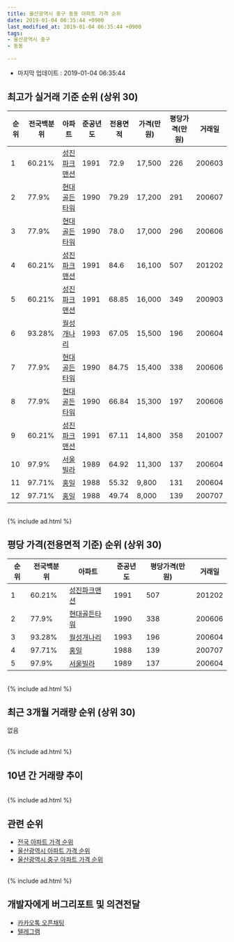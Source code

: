 ```yaml
---
title: 울산광역시 중구 동동 아파트 가격 순위
date: 2019-01-04 06:35:44 +0900
last_modified_at: 2019-01-04 06:35:44 +0900
tags:
- 울산광역시 중구
- 동동

---
```


* 마지막 업데이트 : 2019-01-04 06:35:44

## 최고가 실거래 기준 순위 (상위 30)


|순위|전국백분위|아파트|준공년도|전용면적|가격(만원)|평당가격(만원)|거래일|
|---|---|---|---|---|---|---|---|
|1|60.21%|[성진파크맨션](https://search.naver.com/search.naver?query=%EC%9A%B8%EC%82%B0%EA%B4%91%EC%97%AD%EC%8B%9C+%EC%A4%91%EA%B5%AC+%EB%8F%99%EB%8F%99+%EC%84%B1%EC%A7%84%ED%8C%8C%ED%81%AC%EB%A7%A8%EC%85%98)|1991|72.9|17,500|226|200603|
|2|77.9%|[현대골든타워](https://search.naver.com/search.naver?query=%EC%9A%B8%EC%82%B0%EA%B4%91%EC%97%AD%EC%8B%9C+%EC%A4%91%EA%B5%AC+%EB%8F%99%EB%8F%99+%ED%98%84%EB%8C%80%EA%B3%A8%EB%93%A0%ED%83%80%EC%9B%8C)|1990|79.29|17,200|291|200607|
|3|77.9%|[현대골든타워](https://search.naver.com/search.naver?query=%EC%9A%B8%EC%82%B0%EA%B4%91%EC%97%AD%EC%8B%9C+%EC%A4%91%EA%B5%AC+%EB%8F%99%EB%8F%99+%ED%98%84%EB%8C%80%EA%B3%A8%EB%93%A0%ED%83%80%EC%9B%8C)|1990|78.0|17,000|296|200606|
|4|60.21%|[성진파크맨션](https://search.naver.com/search.naver?query=%EC%9A%B8%EC%82%B0%EA%B4%91%EC%97%AD%EC%8B%9C+%EC%A4%91%EA%B5%AC+%EB%8F%99%EB%8F%99+%EC%84%B1%EC%A7%84%ED%8C%8C%ED%81%AC%EB%A7%A8%EC%85%98)|1991|84.6|16,100|507|201202|
|5|60.21%|[성진파크맨션](https://search.naver.com/search.naver?query=%EC%9A%B8%EC%82%B0%EA%B4%91%EC%97%AD%EC%8B%9C+%EC%A4%91%EA%B5%AC+%EB%8F%99%EB%8F%99+%EC%84%B1%EC%A7%84%ED%8C%8C%ED%81%AC%EB%A7%A8%EC%85%98)|1991|68.85|16,000|349|200903|
|6|93.28%|[월성개나리](https://search.naver.com/search.naver?query=%EC%9A%B8%EC%82%B0%EA%B4%91%EC%97%AD%EC%8B%9C+%EC%A4%91%EA%B5%AC+%EB%8F%99%EB%8F%99+%EC%9B%94%EC%84%B1%EA%B0%9C%EB%82%98%EB%A6%AC)|1993|67.05|15,500|196|200604|
|7|77.9%|[현대골든타워](https://search.naver.com/search.naver?query=%EC%9A%B8%EC%82%B0%EA%B4%91%EC%97%AD%EC%8B%9C+%EC%A4%91%EA%B5%AC+%EB%8F%99%EB%8F%99+%ED%98%84%EB%8C%80%EA%B3%A8%EB%93%A0%ED%83%80%EC%9B%8C)|1990|84.75|15,400|338|200606|
|8|77.9%|[현대골든타워](https://search.naver.com/search.naver?query=%EC%9A%B8%EC%82%B0%EA%B4%91%EC%97%AD%EC%8B%9C+%EC%A4%91%EA%B5%AC+%EB%8F%99%EB%8F%99+%ED%98%84%EB%8C%80%EA%B3%A8%EB%93%A0%ED%83%80%EC%9B%8C)|1990|66.84|15,300|197|200606|
|9|60.21%|[성진파크맨션](https://search.naver.com/search.naver?query=%EC%9A%B8%EC%82%B0%EA%B4%91%EC%97%AD%EC%8B%9C+%EC%A4%91%EA%B5%AC+%EB%8F%99%EB%8F%99+%EC%84%B1%EC%A7%84%ED%8C%8C%ED%81%AC%EB%A7%A8%EC%85%98)|1991|67.11|14,800|358|201007|
|10|97.9%|[서울빌라](https://search.naver.com/search.naver?query=%EC%9A%B8%EC%82%B0%EA%B4%91%EC%97%AD%EC%8B%9C+%EC%A4%91%EA%B5%AC+%EB%8F%99%EB%8F%99+%EC%84%9C%EC%9A%B8%EB%B9%8C%EB%9D%BC)|1989|64.92|11,300|137|200604|
|11|97.71%|[홍일](https://search.naver.com/search.naver?query=%EC%9A%B8%EC%82%B0%EA%B4%91%EC%97%AD%EC%8B%9C+%EC%A4%91%EA%B5%AC+%EB%8F%99%EB%8F%99+%ED%99%8D%EC%9D%BC)|1988|55.32|9,800|131|200604|
|12|97.71%|[홍일](https://search.naver.com/search.naver?query=%EC%9A%B8%EC%82%B0%EA%B4%91%EC%97%AD%EC%8B%9C+%EC%A4%91%EA%B5%AC+%EB%8F%99%EB%8F%99+%ED%99%8D%EC%9D%BC)|1988|49.74|8,000|139|200707|


<br>
{% include ad.html %}
<br>

## 평당 가격(전용면적 기준) 순위 (상위 30)


|순위|전국백분위|아파트|준공년도|평당가격(만원)|거래일|
|---|---|---|---|---|---|
|1|60.21%|[성진파크맨션](https://search.naver.com/search.naver?query=%EC%9A%B8%EC%82%B0%EA%B4%91%EC%97%AD%EC%8B%9C+%EC%A4%91%EA%B5%AC+%EB%8F%99%EB%8F%99+%EC%84%B1%EC%A7%84%ED%8C%8C%ED%81%AC%EB%A7%A8%EC%85%98)|1991|507|201202|
|2|77.9%|[현대골든타워](https://search.naver.com/search.naver?query=%EC%9A%B8%EC%82%B0%EA%B4%91%EC%97%AD%EC%8B%9C+%EC%A4%91%EA%B5%AC+%EB%8F%99%EB%8F%99+%ED%98%84%EB%8C%80%EA%B3%A8%EB%93%A0%ED%83%80%EC%9B%8C)|1990|338|200606|
|3|93.28%|[월성개나리](https://search.naver.com/search.naver?query=%EC%9A%B8%EC%82%B0%EA%B4%91%EC%97%AD%EC%8B%9C+%EC%A4%91%EA%B5%AC+%EB%8F%99%EB%8F%99+%EC%9B%94%EC%84%B1%EA%B0%9C%EB%82%98%EB%A6%AC)|1993|196|200604|
|4|97.71%|[홍일](https://search.naver.com/search.naver?query=%EC%9A%B8%EC%82%B0%EA%B4%91%EC%97%AD%EC%8B%9C+%EC%A4%91%EA%B5%AC+%EB%8F%99%EB%8F%99+%ED%99%8D%EC%9D%BC)|1988|139|200707|
|5|97.9%|[서울빌라](https://search.naver.com/search.naver?query=%EC%9A%B8%EC%82%B0%EA%B4%91%EC%97%AD%EC%8B%9C+%EC%A4%91%EA%B5%AC+%EB%8F%99%EB%8F%99+%EC%84%9C%EC%9A%B8%EB%B9%8C%EB%9D%BC)|1989|137|200604|


<br>
{% include ad.html %}
<br>

## 최근 3개월 거래량 순위 (상위 30)

없음

<br>
{% include ad.html %}
<br>

## 10년 간 거래량 추이


<div style="width:100%;">
    <canvas id="deal_progress" height="250"></canvas>
</div>

<script>
new Chart(document.getElementById("deal_progress"), {
    type: 'line',
    data: {
        labels: ['200901','200902','200903','200904','200905','200906','200907','200908','200909','200910','200911','200912','201001','201002','201003','201004','201005','201006','201007','201008','201009','201010','201011','201012','201101','201102','201103','201104','201105','201106','201107','201108','201109','201110','201111','201112','201201','201202','201203','201204','201205','201206','201207','201208','201209','201210','201211','201212','201301','201302','201303','201304','201305','201306','201307','201308','201309','201310','201311','201312','201401','201402','201403','201404','201405','201406','201407','201408','201409','201410','201411','201412','201501','201502','201503','201504','201505','201506','201507','201508','201509','201510','201511','201512','201601','201602','201603','201604','201605','201606','201607','201608','201609','201610','201611','201612','201701','201702','201703','201704','201705','201706','201707','201708','201709','201710','201711','201712','201801','201802','201803','201804','201805','201806','201807','201808','201809','201810','201811','201812','201901'],
        datasets: [{
            label: '실거래 수',
            pointRadius: 1,
            data: [0, 1, 5, 1, 4, 1, 1, 0, 1, 0, 0, 0, 1, 2, 1, 4, 1, 1, 2, 4, 0, 1, 1, 3, 3, 2, 4, 2, 4, 2, 1, 3, 1, 4, 2, 1, 3, 2, 6, 1, 4, 3, 0, 2, 1, 0, 4, 1, 0, 0, 2, 1, 1, 1, 0, 1, 2, 3, 1, 0, 2, 1, 5, 0, 5, 5, 0, 3, 6, 7, 2, 0, 0, 5, 6, 5, 0, 5, 3, 4, 6, 4, 5, 2, 1, 2, 4, 8, 3, 2, 3, 5, 0, 2, 5, 2, 4, 2, 2, 2, 2, 3, 2, 2, 2, 2, 0, 0, 1, 1, 0, 2, 2, 1, 1, 1, 0, 1, 0, 0, 0],
            borderColor: "rgba(255, 201, 14, 1)",
            backgroundColor: "rgba(255, 201, 14, 0.5)",
            fill: true,
        }]
    },
    options: {
        responsive: true,
        title: {
            display: true,
            text: '10년간 거래량 추이'
        },
        tooltips: {
            mode: 'index',
            intersect: false,
        },
        hover: {
            mode: 'nearest',
            intersect: true
        },
        scales: {
            xAxes: [{
                display: true,
                scaleLabel: {
                    display: true,
                    labelString: '년/월'
                }
            }],
            yAxes: [{
                display: true,
                ticks: {
                    suggestedMin: 0,
                },
                scaleLabel: {
                    display: true,
                    labelString: '실거래 수'
                }
            }]
        }
    }
});

</script>


<br>
{% include ad.html %}
<br>

## 관련 순위

- [전국 아파트 가격 순위](https://inasie.github.io/apt-ranking/전국)
- [울산광역시 아파트 가격 순위](https://inasie.github.io/apt-ranking/울산광역시)
- [울산광역시 중구 아파트 가격 순위](https://inasie.github.io/apt-ranking/울산광역시-중구)


<br>
{% include ad.html %}
<br>

## 개발자에게 버그리포트 및 의견전달

- [카카오톡 오픈채팅](https://open.kakao.com/o/gLJUAP4)
- [텔레그램](https://t.me/inasie)

